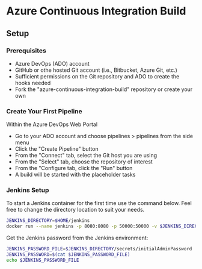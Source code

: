 # Azure Continuous Integration Build

## Setup

### Prerequisites

- Azure DevOps (ADO) account
- GitHub or othe hosted Git account (i.e., Bitbucket, Azure Git, etc.)
- Sufficient permissions on the Git repository and ADO to create the hooks needed
- Fork the "azure-continuous-integration-build" repository or create your own

### Create Your First Pipeline

Within the Azure DevOps Web Portal

- Go to your ADO account and choose pipelines > pipelines from the side menu
- Click the "Create Pipeline" button
- From the "Connect" tab, select the Git host you are using
- From the "Select" tab, choose the repository of interest
- From the "Configure tab, click the "Run" button
- A build will be started with the placeholder tasks

### Jenkins Setup

To start a Jenkins container for the first time use the command below. Feel free to change the directory location to suit your needs.

```bash
JENKINS_DIRECTORY=$HOME/jenkins
docker run --name jenkins -p 8080:8080 -p 50000:50000 -v $JENKINS_DIRECTORY:/var/jenkins_home jenkins
```

Get the Jenkins password from the Jenkins environment:

```bash
JENKINS_PASSWORD_FILE=$JENKINS_DIRECTORY/secrets/initialAdminPassword
JENKINS_PASSWORD=$(cat $JENKINS_PASSWORD_FILE)
echo $JENKINS_PASSWORD_FILE
```
